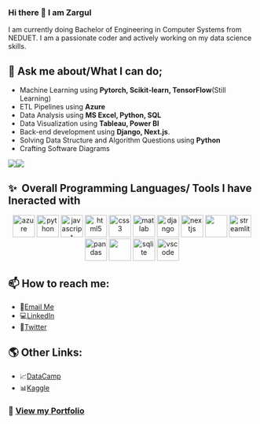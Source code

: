 <!--
**zar373/zar373** is a ✨ _special_ ✨ repository because its `README.md` (this file) appears on your GitHub profile.
- 👯 I’m looking to collaborate on ...
- 🤔 I’m looking for help with ...
- 😄 Pronouns: ...
- ⚡ Fun fact: ...
💬 Ask me anything about Django, Data Analysis and Visualization. - 🔭 currently working on modifying my data scientist skills.
<p align="left"> <img src="https://komarev.com/ghpvc/?username=zar373" alt="zar373" /> </p>
- 🌱 passionate coder and quick learner.-->

### Hi there 👋 I am Zargul
I am currently doing Bachelor of Engineering in Computer Systems from NEDUET. I am a passionate coder and actively working on my data science skills.
  
 ## 💬 Ask me about/What I can do;
 
 * Machine Learning using **Pytorch, Scikit-learn, TensorFlow**(Still Learning)
 * ETL Pipelines using **Azure**
 * Data Analysis using **MS Excel, Python, SQL**
 * Data Visualization using **Tableau, Power BI**
 * Back-end development using **Django, Next.js**.
 * Solving Data Structure and Algorithm Questions using **Python**
 * Crafting Software Diagrams
   


  <!-- Communities:
  -->


<div style="display: flex; flex-direction: row;">
 <img class="img" src="https://github-readme-stats.vercel.app/api?username=zar373&show_icons=true&theme=radical" />
 <img class="img" src="https://github-readme-stats.vercel.app/api/top-langs/?username=zar373&theme=radical&layout=compact" />
</div>




<h2> ✨ &nbsp;Overall Programming Languages/ Tools I have Ineracted with</h2>
<p align="middle">
  
<img src="https://cdn.jsdelivr.net/gh/devicons/devicon@latest/icons/azure/azure-original.svg" alt="azure" width="45" height="45" />          
<img src="https://cdn.jsdelivr.net/gh/devicons/devicon/icons/python/python-original.svg" alt="python" width="45" height="45"/>
<img src="https://cdn.jsdelivr.net/gh/devicons/devicon@latest/icons/javascript/javascript-original.svg" alt="javascript" width="45" height="45"/>
<img src="https://cdn.jsdelivr.net/gh/devicons/devicon/icons/html5/html5-original.svg" alt="html5" width="45" height="45"/>
<img src="https://cdn.jsdelivr.net/gh/devicons/devicon/icons/css3/css3-original.svg" alt="css3" width="45" height="45"/>
<img src="https://cdn.jsdelivr.net/gh/devicons/devicon/icons/matlab/matlab-original.svg" alt="matlab" width="45" height="45"/>
<img src="https://cdn.jsdelivr.net/gh/devicons/devicon/icons/django/django-plain.svg" alt="django" width="45" height="45" /> 
<img src="https://cdn.jsdelivr.net/gh/devicons/devicon@latest/icons/nextjs/nextjs-original.svg" alt="nextjs" width="45" height="45"/>
<img src="https://cdn.jsdelivr.net/gh/devicons/devicon@latest/icons/react/react-original.svg" width="45" height="45"/>
<img src="https://cdn.jsdelivr.net/gh/devicons/devicon@latest/icons/streamlit/streamlit-original.svg" alt="streamlit" width="45" height="45" />
<img src="https://cdn.jsdelivr.net/gh/devicons/devicon/icons/pandas/pandas-original.svg" alt="pandas" width="45" height="45"/>
<img src="https://cdn.jsdelivr.net/gh/devicons/devicon@latest/icons/matplotlib/matplotlib-original.svg" width="45" height="45"/>
<img src="https://cdn.jsdelivr.net/gh/devicons/devicon/icons/sqlite/sqlite-original.svg" alt="sqlite" width="45" height="45"/> 
<img src="https://cdn.jsdelivr.net/gh/devicons/devicon/icons/vscode/vscode-original.svg" alt="vscode" width="45" height="45"/>
        
</p>




## 📫 How to reach me:
   * :email:[Email Me](zargul.ansari373@gmail.com)
   * :computer:[LinkedIn](https://www.linkedin.com/in/zargul-ansari/)
   * :round_pushpin:[Twitter](https://twitter.com/zar_373)


   <!-- - :
     *  💻[HackerRank](https://twitter.com/zar_373)

  - :page_with_curl:[My Blog]()
  [![GitHub Streak](https://streak-stats.demolab.com/?user=zar373)](https://git.io/streak-stats)
  [![Khuyen's github stats](https://github-readme-stats.vercel.app/api?username=zar373&count_private=true&show_icons=true&theme=radical&hide_rank=false)](https://github.com/anuraghazra/github-readme-stats)
[![Top Langs](https://github-readme-stats.vercel.app/api/top-langs/?username=zar373)](https://github.com/anuraghazra/github-readme-stats)
-->

## 🌎 Other Links:
   *  📈[DataCamp](https://www.datacamp.com/portfolio/zargulansari373)
   *  📊[Kaggle](https://www.kaggle.com/zargulansari)

### 🎯 [View my Portfolio](https://zargul-ansari-portfolio.vercel.app/)
 
  

